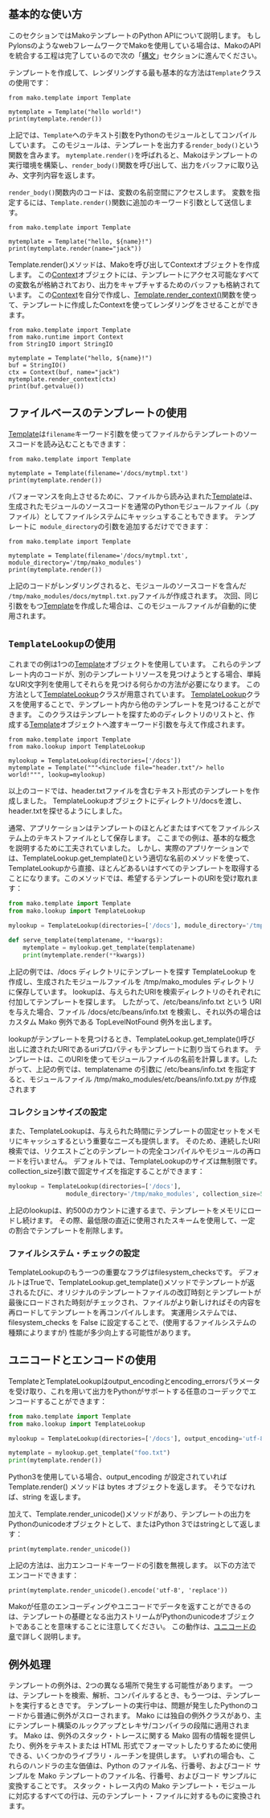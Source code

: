 ## 基本的な使い方
このセクションではMakoテンプレートのPython APIについて説明します。
もしPylonsのようなwebフレームワークでMakoを使用している場合は、MakoのAPIを統合する工程は完了しているので次の「[構文]()」セクションに進んでください。

テンプレートを作成して、レンダリングする最も基本的な方法は```Template```クラスの使用です：
```
from mako.template import Template

mytemplate = Template("hello world!")
print(mytemplate.render())
```

上記では、```Template```へのテキスト引数をPythonのモジュールとしてコンパイルしています。
このモジュールは、テンプレートを出力する```render_body()```という関数を含みます。
```mytemplate.render()```を呼ばれると、Makoはテンプレートの実行環境を構築し、```render_body()```関数を呼び出して、出力をバッファに取り込み、文字列内容を返します。

```render_body()```関数内のコードは、変数の名前空間にアクセスします。
変数を指定するには、```Template.render()```関数に追加のキーワード引数として送信します。
```
from mako.template import Template

mytemplate = Template("hello, ${name}!")
print(mytemplate.render(name="jack"))
```

Template.render()メソッドは、Makoを呼び出してContextオブジェクトを作成します。
この[Context]()オブジェクトには、テンプレートにアクセス可能なすべての変数名が格納されており、出力をキャプチャするためのバッファも格納されています。
この[Context]()を自分で作成し、[Template.render_context()]()関数を使って、テンプレートに作成したContextを使ってレンダリングをさせることができます。
```
from mako.template import Template
from mako.runtime import Context
from StringIO import StringIO

mytemplate = Template("hello, ${name}!")
buf = StringIO()
ctx = Context(buf, name="jack")
mytemplate.render_context(ctx)
print(buf.getvalue())
```

## ファイルベースのテンプレートの使用
[Template]()は```filename```キーワード引数を使ってファイルからテンプレートのソースコードを読み込むこともできます：
```
from mako.template import Template

mytemplate = Template(filename='/docs/mytmpl.txt')
print(mytemplate.render())
```

パフォーマンスを向上させるために、ファイルから読み込まれた[Template]()は、生成されたモジュールのソースコードを通常のPythonモジュールファイル（.pyファイル）としてファイルシステムにキャッシュすることもできます。
テンプレートに``` module_directory```の引数を追加するだけでできます：
```
from mako.template import Template

mytemplate = Template(filename='/docs/mytmpl.txt', module_directory='/tmp/mako_modules')
print(mytemplate.render())
```

上記のコードがレンダリングされると、モジュールのソースコードを含んだ``` /tmp/mako_modules/docs/mytmpl.txt.py```ファイルが作成されます。
次回、同じ引数をもつ[Template]()を作成した場合は、このモジュールファイルが自動的に使用されます。

## ```TemplateLookup```の使用
これまでの例は1つの[Template]()オブジェクトを使用しています。
これらのテンプレート内のコードが、別のテンプレートリソースを見つけようとする場合、単純なURI文字列を使用してそれらを見つける何らかの方法が必要になります。
この方法として[TemplateLookup]()クラスが用意されています。
[TemplateLookup]()クラスを使用することで、テンプレート内から他のテンプレートを見つけることができます。
このクラスはテンプレートを探すためのディレクトリのリストと、作成する[Template]()オブジェクトへ渡すキーワード引数を与えて作成されます。
```
from mako.template import Template
from mako.lookup import TemplateLookup

mylookup = TemplateLookup(directories=['/docs'])
mytemplate = Template("""<%include file="header.txt"/> hello world!""", lookup=mylookup)
```

以上のコードでは、header.txtファイルを含むテキスト形式のテンプレートを作成しました。
TemplateLookupオブジェクトにディレクトリ/docsを渡し、header.txtを探せるようにしました。

通常、アプリケーションはテンプレートのほとんどまたはすべてをファイルシステム上のテキストファイルとして保存します。
ここまでの例は、基本的な概念を説明するために工夫されていました。
しかし、実際のアプリケーションでは、TemplateLookup.get_template()という適切な名前のメソッドを使って、TemplateLookupから直接、ほとんどあるいはすべてのテンプレートを取得することになります。このメソッドでは、希望するテンプレートのURIを受け取れます：
```python
from mako.template import Template
from mako.lookup import TemplateLookup

mylookup = TemplateLookup(directories=['/docs'], module_directory='/tmp/mako_modules')

def serve_template(templatename, **kwargs):
    mytemplate = mylookup.get_template(templatename)
    print(mytemplate.render(**kwargs))
```

上記の例では、/docs ディレクトリにテンプレートを探す TemplateLookup を作成し、生成されたモジュールファイルを /tmp/mako_modules ディレクトリに保存しています。
lookupは、与えられたURIを検索ディレクトリのそれぞれに付加してテンプレートを探します。
したがって、/etc/beans/info.txt という URI を与えた場合、ファイル /docs/etc/beans/info.txt を検索し、それ以外の場合はカスタム Mako 例外である TopLevelNotFound 例外を出します。

lookupがテンプレートを見つけるとき、TemplateLookup.get_template()呼び出しに渡されたURIであるuriプロパティもテンプレートに割り当てられます。
テンプレートは、このURIを使ってモジュールファイルの名前を計算します。したがって、上記の例では、templatename の引数に /etc/beans/info.txt を指定すると、モジュールファイル /tmp/mako_modules/etc/beans/info.txt.py が作成されます

### コレクションサイズの設定
また、TemplateLookupは、与えられた時間にテンプレートの固定セットをメモリにキャッシュするという重要なニーズも提供します。
そのため、連続したURI検索では、リクエストごとのテンプレートの完全コンパイルやモジュールの再ロードを行いません。
デフォルトでは、TemplateLookupのサイズは無制限です。
collection_size引数で固定サイズを指定することができます：
```python
mylookup = TemplateLookup(directories=['/docs'],
                module_directory='/tmp/mako_modules', collection_size=500)
```

上記のlookupは、約500のカウントに達するまで、テンプレートをメモリにロードし続けます。
その際、最低限の直近に使用されたスキームを使用して、一定の割合でテンプレートを削除します。

### ファイルシステム・チェックの設定
TemplateLookupのもう一つの重要なフラグはfilesystem_checksです。
デフォルトはTrueで、TemplateLookup.get_template()メソッドでテンプレートが返されるたびに、オリジナルのテンプレートファイルの改訂時刻とテンプレートが最後にロードされた時刻がチェックされ、ファイルがより新しければその内容を再ロードしてテンプレートを再コンパイルします。
実運用システムでは、filesystem_checks を False に設定することで、(使用するファイルシステムの種類によりますが) 性能が多少向上する可能性があります。

## ユニコードとエンコードの使用
TemplateとTemplateLookupはoutput_encodingとencoding_errorsパラメータを受け取り、これを用いて出力をPythonがサポートする任意のコーデックでエンコードすることができます：
```python
from mako.template import Template
from mako.lookup import TemplateLookup

mylookup = TemplateLookup(directories=['/docs'], output_encoding='utf-8', encoding_errors='replace')

mytemplate = mylookup.get_template("foo.txt")
print(mytemplate.render())
```

Python3を使用している場合、output_encoding が設定されていれば Template.render() メソッドは bytes オブジェクトを返します。
そうでなければ、string を返します。

加えて、Template.render_unicode()メソッドがあり、テンプレートの出力をPythonのunicodeオブジェクトとして、またはPython 3ではstringとして返します：
```
print(mytemplate.render_unicode())
```

上記の方法は、出力エンコードキーワードの引数を無視します。
以下の方法でエンコードできます：
```
print(mytemplate.render_unicode().encode('utf-8', 'replace'))
```


Makoが任意のエンコーディングやユニコードでデータを返すことができるのは、テンプレートの基礎となる出力ストリームがPythonのunicodeオブジェクトであることを意味することに注意してください。
この動作は、[ユニコードの章]()で詳しく説明します。

## 例外処理
テンプレートの例外は、2つの異なる場所で発生する可能性があります。
一つは、テンプレートを検索、解析、コンパイルするとき、もう一つは、テンプレートを実行するときです。
テンプレートの実行中は、問題が発生したPythonのコードから普通に例外がスローされます。
Mako には独自の例外クラスがあり、主にテンプレート構築のルックアップとレキサ/コンパイラの段階に適用されます。
Mako は、例外のスタック・トレースに関する Mako 固有の情報を提供したり、例外をテキストまたは HTML 形式でフォーマットしたりするために使用できる、いくつかのライブラリ・ルーチンを提供します。
いずれの場合も、これらのハンドラの主な価値は、Python のファイル名、行番号、およびコード サンプルを Mako テンプレートのファイル名、行番号、およびコード サンプルに変換することです。
スタック・トレース内の Mako テンプレート・モジュールに対応するすべての行は、元のテンプレート・ファイルに対するものに変換されます。


